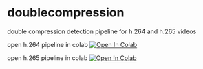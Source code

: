 # doublecompression
double compression detection pipeline for h.264 and h.265 videos

open h.264 pipeline in colab
<a target="_blank" href="https://colab.research.google.com/github/c1scott/doublecompression/blob/main/h_264_classification_pipeline.ipynb">
  <img src="https://colab.research.google.com/assets/colab-badge.svg" alt="Open In Colab"/>
</a>

open h.265 pipeline in colab 
<a target="_blank" href="https://colab.research.google.com/github/c1scott/doublecompression/blob/main/h_265_classification_pipeline.ipynb">
  <img src="https://colab.research.google.com/assets/colab-badge.svg" alt="Open In Colab"/>
</a>
